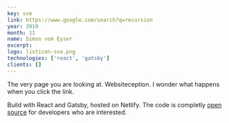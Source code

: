 ```yaml
---
key: sve
link: https://www.google.com/search?q=recursion
year: 2019
month: 11
name: Simon vom Eyser
excerpt:
logo: listicon-sve.png
technologies: ['react', 'gatsby']
clients: []
---
```


The very page you are looking at. Websiteception. I wonder what happens when you click the link.

Build with React and Gatsby, hosted on Netlify. The code is completly <a href="#" target="_blank" rel="noopener noreferrer">open source</a> for developers who are interested.
